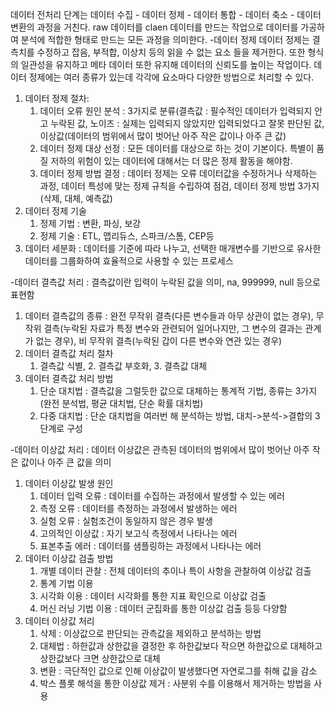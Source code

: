 데이터 전처리 단계는 데이터 수집 - 데이터 정제  - 데이터 통합 - 데이터 축소 - 데이터 변환의 과정을 거친다. raw 데이터를 claen 데이터를 만드는 작업으로 데이터를 가공하여 분석에 적합한 형태로 만드는 모든 과정을 의미한다.
-데이터 정제
데이터 정제는 결측치를 수정하고 잡음, 부적합, 이상치 등의 읽을 수 없는 요소 들을 제거한다. 또한 형식의 일관성을 유지하고 메타 데이터 또한 유지해 데이터의 신뢰도를 높이는 작업이다. 데이터 정제에는 여러 종류가 있는데 각각에 요소마다 다양한 방법으로 처리할 수 있다.
1) 데이터 정제 절차:
	1. 데이터 오류 원인 분석 : 3가지로 분류(결측값 : 필수적인 데이터가 입력되지 안고 누락된 값, 노이즈 : 실제는 입력되지 않았지만 입력되었다고 잘못 판단된 값, 이상값(데이터의 범위에서 많이 벗어난 아주 작은 값이나 아주 큰 값) 
	2. 데이터 정제 대상 선정 : 모든 데이터를 대상으로 하는 것이 기본이다. 특별이 품질 저하의 위험이 있는 데이터에 대해서는 더 많은 정제 활동을 해야함.
	3. 데이터 정제 방법 결정 : 데이터 정제는 오류 데이터값을 수정하거나 삭제하는 과정, 데이터 특성에 맞는 정제 규칙을 수립하여 점검, 데이터 정제 방법 3가지(삭제, 대체, 예측값)
2) 데이터 정제 기술
	1. 정제 기법 : 변환, 파싱, 보강
	2. 정제 기술 : ETL, 맵리듀스, 스파크/스톰, CEP등
3) 데이터 세분화 : 데이터를 기준에 따라 나누고, 선택한 매개변수를 기반으로 유사한 데이터를 그룹화하여 효율적으로 사용할 수 있는 프로세스

-데이터 결측값 처리 : 결측값이란 입력이 누락된 값을 의미, na, 999999, null 등으로 표현함
1) 데이터 결측값의 종류 : 완전 무작위 결측(다른 변수들과 아무 상관이 없는 경우), 무작위 결측(누락된 자료가 특정 변수와 관련되어 일어나지만, 그 변수의 결과는 관계가 없는 경우), 비 무작위 결측(누락된 갑이 다른 변수와 연관 있는 경우)
2) 데이터 결측값 처리 절차
	1. 결측값 식별, 2. 결측값 부호화, 3. 결측값 대체
3) 데이터 결측값 처리 방법
	1. 단순 대치법 : 결측값을 그럴듯한 값으로 대체하는 통계적 기법, 종류는 3가지(완전 분석법, 평균 대치법, 단순 확률 대치법)
	2. 다중 대치법 : 단순 대치법을 여러번 해 분석하는 방법, 대치->분석->결합의 3단계로 구성

-데이터 이상값 처리 : 데이터 이상값은 관측된 데이터의 범위에서 많이 벗어난 아주 작은 값이나 아주 큰 값을 의미
1) 데이터 이상값 발생 원인
	1. 데이터 입력 오류 : 데이터를 수집하는 과정에서 발생할 수 있는 에러
	2. 측정 오류 : 데이터를 측정하는 과정에서 발생하는 에러
	3. 실험 오류 : 실험조건이 동일하지 않은 경우 발생
	4. 고의적인 이상값 : 자기 보고식 측정에서 나타나는 에러
	5. 표본추출 에러 : 데이터를 샘플링하는 과정에서 나타나는 에러
2) 데이터 이상값 검출 방법
	1. 개별 데이터 관찰 : 전체 데이터의 추이나 특이 사항을 관찰하여 이상값 검출
	2. 통계 기법 이용
	3. 시각화 이용 : 데이터 시각화를 통한 지표 확인으로 이상값 검출
	4. 머신 러닝 기법 이용 : 데이터 군집화를 통한 이상값 검출
등등 다양함
3) 데이터 이상값 처리
	1. 삭제 : 이상값으로 판단되는 관측값을 제외하고 분석하는 방법
	2. 대체법 : 하한값과 상한값을 결정한 후 하한값보다 작으면 하한값으로 대체하고 상한값보다 크면 상한값으로 대체
	3. 변환 : 극단적인 값으로 인해 이상값이 발생했다면 자연로그를 취해 값을 감소
	4. 박스 플롯 해석을 통한 이상값 제거 : 사분위 수를 이용해서 제거하는 방법을 사용